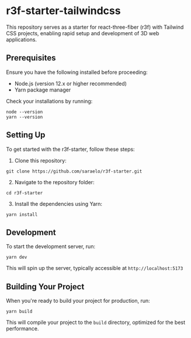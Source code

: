 # r3f-starter-tailwindcss

This repository serves as a starter for react-three-fiber (r3f) with Tailwind CSS projects, enabling rapid setup and development of 3D web applications.

## Prerequisites

Ensure you have the following installed before proceeding:

- Node.js (version 12.x or higher recommended)
- Yarn package manager

Check your installations by running:

```
node --version
yarn --version
```

## Setting Up

To get started with the r3f-starter, follow these steps:

1. Clone this repository:

```
git clone https://github.com/saraelo/r3f-starter.git
```

2. Navigate to the repository folder:

```
cd r3f-starter
```

3. Install the dependencies using Yarn:

```
yarn install
```

## Development

To start the development server, run:

```
yarn dev
```

This will spin up the server, typically accessible at `http://localhost:5173`

## Building Your Project

When you're ready to build your project for production, run:

```
yarn build
```

This will compile your project to the `build` directory, optimized for the best performance.
